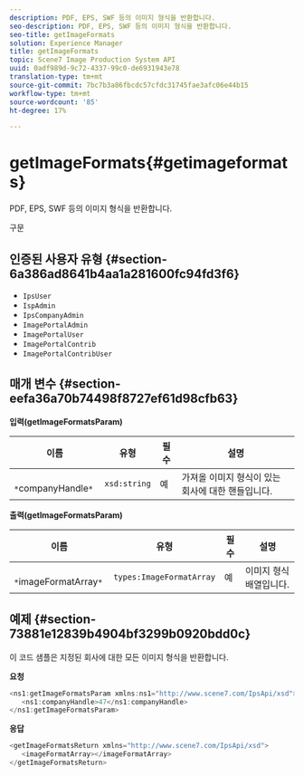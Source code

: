 ```yaml
---
description: PDF, EPS, SWF 등의 이미지 형식을 반환합니다.
seo-description: PDF, EPS, SWF 등의 이미지 형식을 반환합니다.
seo-title: getImageFormats
solution: Experience Manager
title: getImageFormats
topic: Scene7 Image Production System API
uuid: 0adf989d-9c72-4337-99c0-de6931943e78
translation-type: tm+mt
source-git-commit: 7bc7b3a86fbcdc57cfdc31745fae3afc06e44b15
workflow-type: tm+mt
source-wordcount: '85'
ht-degree: 17%

---
```



# getImageFormats{#getimageformats}

PDF, EPS, SWF 등의 이미지 형식을 반환합니다.

구문

## 인증된 사용자 유형 {#section-6a386ad8641b4aa1a281600fc94fd3f6}

* `IpsUser`
* `IspAdmin`
* `IpsCompanyAdmin`
* `ImagePortalAdmin`
* `ImagePortalUser`
* `ImagePortalContrib`
* `ImagePortalContribUser`

## 매개 변수 {#section-eefa36a70b74498f8727ef61d98cfb63}

**입력(getImageFormatsParam)**

| 이름 | 유형 | 필수 | 설명 |
|---|---|---|---|
| ` *`companyHandle`*` | `xsd:string` | 예 | 가져올 이미지 형식이 있는 회사에 대한 핸들입니다. |

**출력(getImageFormatsParam)**

| 이름 | 유형 | 필수 | 설명 |
|---|---|---|---|
| ` *`imageFormatArray`*` | `types:ImageFormatArray` | 예 | 이미지 형식 배열입니다. |

## 예제 {#section-73881e12839b4904bf3299b0920bdd0c}

이 코드 샘플은 지정된 회사에 대한 모든 이미지 형식을 반환합니다.

**요청**

```java
<ns1:getImageFormatsParam xmlns:ns1="http://www.scene7.com/IpsApi/xsd">
   <ns1:companyHandle>47</ns1:companyHandle>
</ns1:getImageFormatsParam>
```

**응답**

```java
<getImageFormatsReturn xmlns="http://www.scene7.com/IpsApi/xsd">
   <imageFormatArray></imageFormatArray>
</getImageFormatsReturn>
```

